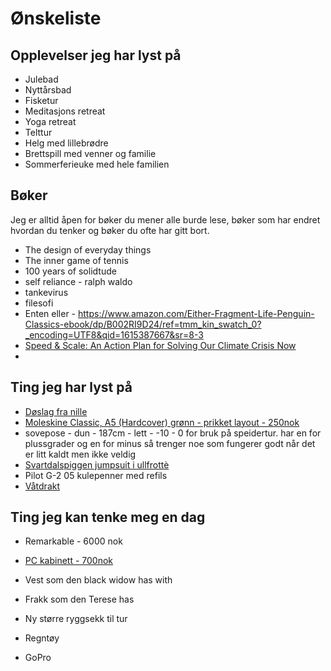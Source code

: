 # Ønskeliste

## Opplevelser jeg har lyst på
- Julebad
- Nyttårsbad
- Fisketur
- Meditasjons retreat
- Yoga retreat
- Telttur
- Helg med lillebrødre
- Brettspill med venner og familie
- Sommerferieuke med hele familien

## Bøker
Jeg er alltid åpen for bøker du mener alle burde lese, bøker som har endret hvordan du tenker og bøker du ofte har gitt bort.
- The design of everyday things
- The inner game of tennis
- 100 years of solidtude
- self reliance - ralph waldo
- tankevirus
- filesofi
 - Enten eller - https://www.amazon.com/Either-Fragment-Life-Penguin-Classics-ebook/dp/B002RI9D24/ref=tmm_kin_swatch_0?_encoding=UTF8&qid=1615387667&sr=8-3
 - [Speed & Scale: An Action Plan for Solving Our Climate Crisis Now](https://www.adlibris.com/no/bok/speedscale-9780241537770)
 - 

## Ting jeg har lyst på
- [Døslag fra nille](https://www.nille.no/produkter/kjokken/annet-kjokkenutstyr/p-108247-dorslag-noir-sort-metall-o22cm/?code=108247)
- [Moleskine Classic, A5 (Hardcover) grønn - prikket layout - 250nok](https://goodnotes.no/collections/moleskine/products/moleskine-classic-a5-hardcover?variant=39311761014830) 
- sovepose - dun - 187cm - lett - -10 - 0 for bruk på speidertur. har en for plussgrader og en for minus så trenger noe som fungerer godt når det er litt kaldt men ikke veldig
- [Svartdalspiggen jumpsuit i ullfrottè](https://www.sparkjop.no/svartdalspiggen-jumpsuit-i-ullfrott-_415292?level_1=61713)
- Pilot G-2 05 kulepenner med refils
- [Våtdrakt](https://prisguiden.no/produkt/head-multix-vl-fullsuit-herre-498407)

## Ting jeg kan tenke meg en dag
- Remarkable - 6000 nok
- [PC kabinett - 700nok](https://www.komplett.no/product/863350/datautstyr/pc-komponenter/kabinetterbarebone/minimicronano-tower/fractal-design-core-500-mini-itx-sort)
- Vest som den black widow has with
- Frakk som den Terese has
- Ny større ryggsekk til tur
- Regntøy

- GoPro

<!--
Onily 
- nike weare - pink and blue https://www.nike.com/no/en/t/air-force-1-fontanka-shoes-VrVC6t/DO6719-100
https://www.boozt.com/no/no/vagabond/cosmo-2-0_29609286/223595784?navId=60323&group=brandwall&position=1400000
-->



